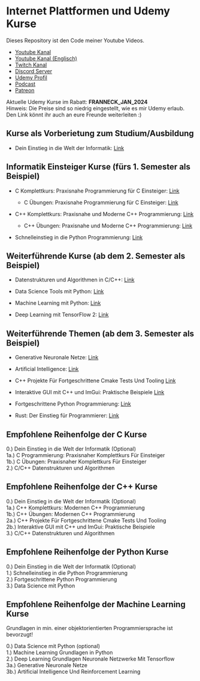 # Internet Plattformen und Udemy Kurse

Dieses Repository ist den Code meiner Youtube Videos.

- [Youtube Kanal](https://www.youtube.com/user/FranneckLP)
- [Youtube Kanal (Englisch)](https://www.youtube.com/@franneckcs3798)
- [Twitch Kanal](https://www.twitch.tv/frannecklp)
- [Discord Server](https://discord.gg/vHzfaPz62H)
- [Udemy Profil](https://www.udemy.com/user/jan-schaffranek/)
- [Podcast](https://open.spotify.com/show/04MnQm6hVctf5z5I3g7otu)
- [Patreon](https://patreon.com/user?u=11874131)

Aktuelle Udemy Kurse im Rabatt: **FRANNECK_JAN_2024**  
Hinweis: Die Preise sind so niedrig eingestellt, wie es mir Udemy erlaub.  
Den Link könnt ihr auch an eure Freunde weiterleiten :)

## Kurse als Vorberietung zum Studium/Ausbildung

- Dein Einstieg in die Welt der Informatik:
[Link](https://www.udemy.com/course/dein-einstieg-in-die-welt-der-informatik/?couponCode=FRANNECK_JAN_2024)

## Informatik Einsteiger Kurse (fürs 1. Semester als Beispiel)

- C Komplettkurs: Praxisnahe Programmierung für C Einsteiger:
[Link](https://www.udemy.com/course/c-programmierung-praxisnaher-komplettkurs-fur-einsteiger/?couponCode=FRANNECK_JAN_2024)
  - C Übungen: Praxisnahe Programmierung für C Einsteiger:
[Link](https://www.udemy.com/course/c-ubungen-praxisnahe-programmierung-fur-anfanger/?couponCode=FRANNECK_JAN_2024)

- C++ Komplettkurs: Praxisnahe und Moderne C++ Programmierung:
[Link](https://www.udemy.com/course/der-komplettkurs-zur-modernen-c-programmierung/?couponCode=FRANNECK_JAN_2024)
  - C++ Übungen: Praxisnahe und Moderne C++ Programmierung:
[Link](https://www.udemy.com/course/c-ubungen-praxisnahe-und-moderne-c-programmierung/?couponCode=FRANNECK_JAN_2024)

- Schnelleinstieg in die Python Programmierung:
[Link](https://www.udemy.com/course/schnelleinstieg-in-die-python-programmierung-fur-anfanger/?couponCode=FRANNECK_JAN_2024)

## Weiterführende Kurse (ab dem 2. Semester als Beispiel)

- Datenstrukturen und Algorithmen in C/C++:
[Link](https://www.udemy.com/course/algorithmen-und-datenstrukturen-in-c/?couponCode=FRANNECK_JAN_2024)

- Data Science Tools mit Python:
[Link](https://www.udemy.com/course/data-science-tools-mit-python-numpy-pandas-matplotlib/?couponCode=FRANNECK_JAN_2024)

- Machine Learning mit Python:
[Link](https://www.udemy.com/course/machine-learning-grundlagen-mit-python-inkl-ai-einfuhrung/?couponCode=FRANNECK_JAN_2024)

- Deep Learning mit TensorFlow 2:
[Link](https://www.udemy.com/course/deep-learning-grundlagen-neuronale-netzwerke-mit-tensorflow/?couponCode=FRANNECK_JAN_2024)

## Weiterführende Themen (ab dem 3. Semester als Beispiel)

- Generative Neuronale Netze:
[Link](https://www.udemy.com/course/deep-learning-und-ai-generative-neural-networks-mit-python/?couponCode=FRANNECK_JAN_2024)

- Artificial Intelligence:
[Link](https://www.udemy.com/course/artificial-intelligence-und-reinforcement-learning-in-python/?couponCode=FRANNECK_JAN_2024)

- C++ Projekte Für Fortgeschrittene Cmake Tests Und Tooling
[Link](https://www.udemy.com/course/c-projekte-fur-fortgeschrittene-cmake-tests-und-tooling/?couponCode=FRANNECK_JAN_2024)

- Interaktive GUI mit C++ und ImGui: Praktische Beispiele
[Link](https://www.udemy.com/course/interaktive-gui-mit-c-und-imgui-praktische-beispiele/?couponCode=FRANNECK_JAN_2024)

- Fortgeschrittene Python Programmierung:
[Link](https://www.udemy.com/course/fortgeschrittene-python-programmierung/?couponCode=FRANNECK_JAN_2024)

- Rust: Der Einstieg für Programmierer:
[Link](https://www.udemy.com/course/rust-der-einstieg-fur-programmierer/?couponCode=FRANNECK_JAN_2024)

## Empfohlene Reihenfolge der C Kurse

0.) Dein Einstieg in die Welt der Informatik (Optional)  
1a.) C Programmierung: Praxisnaher Komplettkurs Für Einsteiger  
1b.) C Übungen: Praxisnaher Komplettkurs Für Einsteiger  
2.) C/C++ Datenstrukturen und Algorithmen  

## Empfohlene Reihenfolge der C++ Kurse

0.) Dein Einstieg in die Welt der Informatik (Optional)  
1a.) C++ Komplettkurs: Modernen C++ Programmierung  
1b.) C++ Übungen: Modernen C++ Programmierung  
2a.) C++ Projekte Für Fortgeschrittene Cmake Tests Und Tooling  
2b.) Interaktive GUI mit C++ und ImGui: Praktische Beispiele  
3.) C/C++ Datenstrukturen und Algorithmen  

## Empfohlene Reihenfolge der Python Kurse

0.) Dein Einstieg in die Welt der Informatik (Optional)  
1.) Schnelleinstieg in die Python Programmierung  
2.) Fortgeschrittene Python Programmierung  
3.) Data Science mit Python  

## Empfohlene Reihenfolge der Machine Learning Kurse

Grundlagen in min. einer objektorientierten Programmiersprache ist bevorzugt!  

0.) Data Science mit Python (optional)  
1.) Machine Learning Grundlagen in Python  
2.) Deep Learning Grundlagen Neuronale Netzwerke Mit Tensorflow  
3a.) Generative Neuronale Netze  
3b.) Artificial Intelligence Und Reinforcement Learning  
